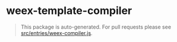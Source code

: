 # weex-template-compiler

> This package is auto-generated. For pull requests please see [src/entries/weex-compiler.js](https://github.com/vuejs/vue/tree/dev/src/platforms/weex/compiler).
